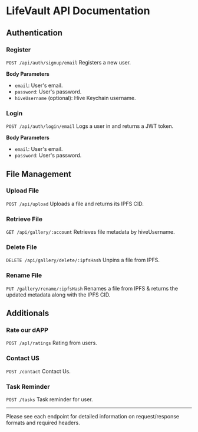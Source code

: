 # LifeVault API Documentation

## Authentication

### Register
`POST /api/auth/signup/email`
Registers a new user.

**Body Parameters**
- `email`: User's email.
- `password`: User's password.
- `hiveUsername` (optional): Hive Keychain username.

### Login
`POST /api/auth/login/email`
Logs a user in and returns a JWT token.

**Body Parameters**
- `email`: User's email.
- `password`: User's password.

## File Management

### Upload File
`POST /api/upload`
Uploads a file and returns its IPFS CID.

### Retrieve File
`GET /api/gallery/:account`
Retrieves file metadata by hiveUsername.

### Delete File
`DELETE /api/gallery/delete/:ipfsHash`
Unpins a file from IPFS.

### Rename File
`PUT /gallery/rename/:ipfsHash`
Renames a file from IPFS & returns the updated metadata along with the IPFS CID.

## Additionals

### Rate our dAPP
`POST /apl/ratings`
Rating from users.

### Contact US
`POST /contact`
Contact Us.

### Task Reminder
`POST /tasks`
Task reminder for user.

---

Please see each endpoint for detailed information on request/response formats and required headers.
